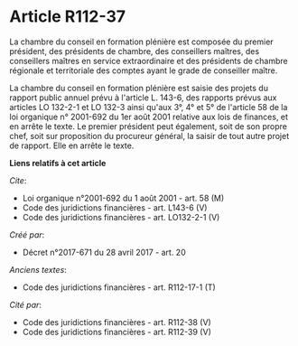 # Article R112-37

La chambre du conseil en formation plénière est composée du premier président, des présidents de chambre, des conseillers
maîtres, des conseillers maîtres en service extraordinaire et des présidents de chambre régionale et territoriale des comptes
ayant le grade de conseiller maître. 

La chambre du conseil en formation plénière est saisie des projets du rapport public annuel prévu à l'article L. 143-6, des
rapports prévus aux articles LO 132-2-1 et LO 132-3 ainsi qu'aux 3°, 4° et 5° de l'article 58 de la loi organique n° 2001-692
du 1er août 2001 relative aux lois de finances, et en arrête le texte. Le premier président peut également, soit de son
propre chef, soit sur proposition du procureur général, la saisir de tout autre projet de rapport. Elle en arrête le texte.

**Liens relatifs à cet article**

_Cite_:

  - Loi organique n°2001-692 du 1 août 2001 - art. 58 (M)
  - Code des juridictions financières - art. L143-6 (V)
  - Code des juridictions financières - art. LO132-2-1 (V)

_Créé par_:

  - Décret n°2017-671 du 28 avril 2017 - art. 20

_Anciens textes_:

  - Code des juridictions financières - art. R112-17-1 (T)

_Cité par_:

  - Code des juridictions financières - art. R112-38 (V)
  - Code des juridictions financières - art. R112-39 (V)
